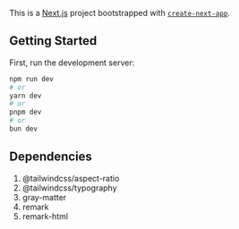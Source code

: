 This is a [Next.js](https://nextjs.org/) project bootstrapped with [`create-next-app`](https://github.com/vercel/next.js/tree/canary/packages/create-next-app).

## Getting Started

First, run the development server:

```bash
npm run dev
# or
yarn dev
# or
pnpm dev
# or
bun dev
```

## Dependencies
1. @tailwindcss/aspect-ratio
2. @tailwindcss/typography
3. gray-matter
4. remark
5. remark-html


